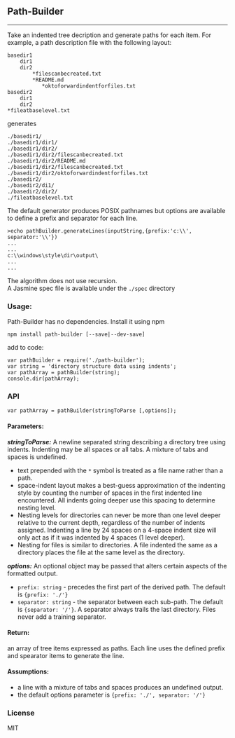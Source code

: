 ## Path-Builder
---
Take an indented tree decription and generate paths for each item.
For example, a path description file with the following layout:  

    basedir1
        dir1
        dir2
            *filescanbecreated.txt
            *README.md
               *oktoforwardindentforfiles.txt
    basedir2
        dir1
        dir2
    *fileatbaselevel.txt

generates  

    ./basedir1/
    ./basedir1/dir1/
    ./basedir1/dir2/
    ./basedir1/dir2/filescanbecreated.txt
    ./basedir1/dir2/README.md
    ./basedir1/dir2/filescanbecreated.txt
    ./basedir1/dir2/oktoforwardindentforfiles.txt
    ./basedir2/
    ./basedir2/di1/
    ./basedir2/dir2/
    ./fileatbaselevel.txt

The default generator produces POSIX pathnames but options are available to define a prefix and separator for each line.


    >echo pathBuilder.generateLines(inputString,{prefix:'c:\\', separator:'\\'})
    ...
    ...
    c:\\windows\style\dir\output\
    ...
    ...

The algorithm does not use recursion.  
A Jasmine spec file is available under the `./spec` directory

### Usage:
Path-Builder has no dependencies. Install it using npm  

`npm install path-builder [--save|--dev-save]`

add to code:

```
var pathBuilder = require('./path-builder');
var string = 'directory structure data using indents';
var pathArray = pathBuilder(string);
console.dir(pathArray);  
```


### API    

`var pathArray = pathBuilder(stringToParse [,options]);`  

#### Parameters:  
_**stringToParse:**_  A newline separated string describing a directory tree using indents. Indenting may be all spaces
or all tabs. A mixture of tabs and spaces is undefined.  

- text prepended with the `*` symbol is treated as a file name rather than a path.  
- space-indent layout makes a best-guess approximation of the indenting style by counting the number of spaces in the
first indented line encountered. All indents going deeper use this spacing to determine nesting level.  
- Nesting levels for directories can never be more than one level deeper relative to the current depth, regardless of
the number of indents assigned. Indenting a line by 24 spaces on a 4-space indent size will only
act as if it was indented by 4 spaces (1 level deeper).  
- Nesting for files is similar to directories. A file indented the same as a directory places the file at the same level
as the directory.  

_**options:**_ An optional object may be passed that alters certain aspects of the formatted output.  

- `prefix: string`  - precedes the first part of the derived path. The default is `{prefix: './'}`  
- `separator: string` - the separator between each sub-path. The default is `{separator: '/'}`. A separator always trails the last
directory. Files never add a training separator.  

#### Return:
  an array of tree items expressed as paths. Each line uses the defined prefix and spearator items to generate the line.

#### Assumptions:
  - a line with a mixture of tabs and spaces produces an undefined output.  
  - the default options parameter is `{prefix: './', separator: '/'}`  


### License
MIT
